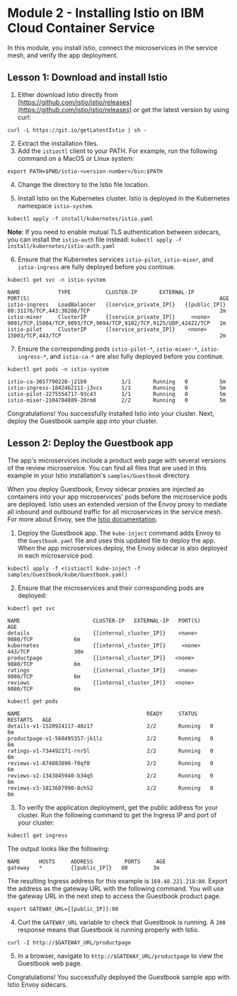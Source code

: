 # Module 2 - Installing Istio on IBM Cloud Container Service
In this module, you install Istio,  connect the microservices in the service mesh, and verify the app deployment. 

## Lesson 1: Download and install Istio

1. Either download Istio directly from [https://github.com/istio/istio/releases](https://github.com/istio/istio/releases) or get the latest version by using curl:
```
curl -L https://git.io/getLatestIstio | sh -
```
2. Extract the installation files.
3. Add the `istioctl` client to your PATH. For example, run the following command on a MacOS or Linux system:
```
export PATH=$PWD/istio-<version-number>/bin:$PATH
```
4. Change the directory to the Istio file location.

5. Install Istio on the Kubernetes cluster. Istio is deployed in the Kubernetes namespace `istio-system`.
```
kubectl apply -f install/kubernetes/istio.yaml
```
**Note**: If you need to enable mutual TLS authentication between sidecars, you can install the `istio-auth` file instead: `kubectl apply -f install/kubernetes/istio-auth.yaml`

6. Ensure that the Kubernetes services `istio-pilot`, `istio-mixer`, and `istio-ingress` are fully deployed before you continue.
```
kubectl get svc -n istio-system
```
```
NAME            TYPE           CLUSTER-IP       EXTERNAL-IP      PORT(S)                                                            AGE
istio-ingress   LoadBalancer   {[service_private_IP]}   {[public_IP]}   80:31176/TCP,443:30288/TCP                                         2m
istio-mixer     ClusterIP      {[service_private_IP]}     <none>           9091/TCP,15004/TCP,9093/TCP,9094/TCP,9102/TCP,9125/UDP,42422/TCP   2m
istio-pilot     ClusterIP      {[service_private_IP]}    <none>           15003/TCP,443/TCP                                                  2m
```
7. Ensure the corresponding pods `istio-pilot-*`, `istio-mixer-*`, `istio-ingress-*`, and `istio-ca-*` are also fully deployed before you continue.
```
kubectl get pods -n istio-system
```
```
istio-ca-3657790228-j21b9           1/1       Running   0          5m
istio-ingress-1842462111-j3vcs      1/1       Running   0          5m
istio-pilot-2275554717-93c43        1/1       Running   0          5m
istio-mixer-2104784889-20rm8        2/2       Running   0          5m
```

Congratulations! You successfully installed Istio into your cluster. Next, deploy the Guestbook sample app into your cluster.


## Lesson 2: Deploy the Guestbook app

The app's microservices include a product web page with several versions of the review microservice. You can find all files that are used in this example in your Istio installation's `samples/Guestbook` directory.

When you deploy Guestbook, Envoy sidecar proxies are injected as containers into your app microservices' pods before the microservice pods are deployed. Istio uses an extended version of the Envoy proxy to mediate all inbound and outbound traffic for all microservices in the service mesh. For more about Envoy, see the [Istio documentation](https://istio.io/docs/concepts/what-is-istio/overview.html#envoy).

1. Deploy the Guestbook app. The `kube-inject` command adds Envoy to the `Guestbook.yaml` file and uses this updated file to deploy the app. When the app microservices deploy, the Envoy sidecar is also deployed in each microservice pod.

  ```
  kubectl apply -f <(istioctl kube-inject -f samples/Guestbook/kube/Guestbook.yaml)
  ```
2. Ensure that the microservices and their corresponding pods are deployed:

  ```
  kubectl get svc
  ```
  
  ```
  NAME                       CLUSTER-IP   EXTERNAL-IP   PORT(S)              AGE
  details                    {[internal_cluster_IP]}    <none>        9080/TCP             6m
  kubernetes                 {[internal_cluster_IP]}     <none>        443/TCP              30m
  productpage                {[internal_cluster_IP]}   <none>        9080/TCP             6m
  ratings                    {[internal_cluster_IP]}    <none>        9080/TCP             6m
  reviews                    {[internal_cluster_IP]}   <none>        9080/TCP             6m
  ```
  
  ```
  kubectl get pods
  ```
  
  ```
  NAME                                        READY     STATUS    RESTARTS   AGE
  details-v1-1520924117-48z17                 2/2       Running   0          6m
  productpage-v1-560495357-jk1lz              2/2       Running   0          6m
  ratings-v1-734492171-rnr5l                  2/2       Running   0          6m
  reviews-v1-874083890-f0qf0                  2/2       Running   0          6m
  reviews-v2-1343845940-b34q5                 2/2       Running   0          6m
  reviews-v3-1813607990-8ch52                 2/2       Running   0          6m
  ```
3. To verify the application deployment, get the public address for your cluster. Run the following command to get the Ingress IP and port of your cluster:
```
kubectl get ingress
```
The output looks like the following:
```
NAME      HOSTS     ADDRESS          PORTS     AGE
gateway   *         {[public_IP]}   80        3m
```
The resulting Ingress address for this example is `169.48.221.218:80`. Export the address as the gateway URL with the following command. You will use the gateway URL in the next step to access the Guestbook product page.
```
export GATEWAY_URL={[public_IP]}:80
```
4. Curl the `GATEWAY_URL` variable to check that Guestbook is running. A `200` response means that Guestbook is running properly with Istio.
```
curl -I http://$GATEWAY_URL/productpage
```
5. In a browser, navigate to `http://$GATEWAY_URL/productpage` to view the Guestbook web page.

Congratulations! You successfully deployed the Guestbook sample app with Istio Envoy sidecars.
